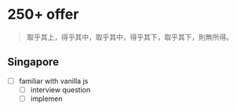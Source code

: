 # 250+ offer

> 取乎其上，得乎其中，取乎其中，得乎其下，取乎其下，則無所得。

## Singapore

- [ ] familiar with vanilla js
  - [ ] interview question
  - [ ] implemen

